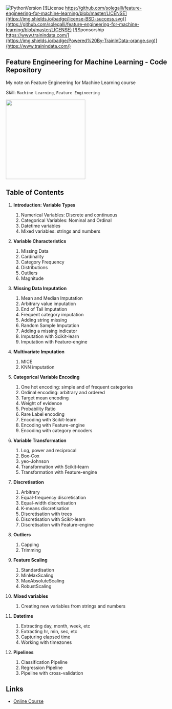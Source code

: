 ﻿![PythonVersion](https://img.shields.io/badge/python-3.6%20|3.7%20|%203.8%20|%203.9-success)
[![License https://github.com/solegalli/feature-engineering-for-machine-learning/blob/master/LICENSE](https://img.shields.io/badge/license-BSD-success.svg)](https://github.com/solegalli/feature-engineering-for-machine-learning/blob/master/LICENSE)
[![Sponsorship https://www.trainindata.com/](https://img.shields.io/badge/Powered%20By-TrainInData-orange.svg)](https://www.trainindata.com/)

## Feature Engineering for Machine Learning - Code Repository

My note on Feature Engineering for Machine Learning course

Skill: `Machine Learning`, `Feature Engineering`

[<img src="./feml_logo.png" width="248">](https://www.courses.trainindata.com/p/feature-engineering-for-machine-learning)

## Table of Contents

1. **Introduction: Variable Types**

   1. Numerical Variables: Discrete and continuous
   2. Categorical Variables: Nominal and Ordinal
   3. Datetime variables
   4. Mixed variables: strings and numbers

2. **Variable Characteristics**

   1. Missing Data
   2. Cardinality
   3. Category Frequency
   4. Distributions
   5. Outliers
   6. Magnitude

3. **Missing Data Imputation**

   1. Mean and Median Imputation
   2. Arbitrary value imputation
   3. End of Tail Imputation
   4. Frequent category imputation
   5. Adding string missing
   6. Random Sample Imputation
   7. Adding a missing indicator
   8. Imputation with Scikit-learn
   9. Imputation with Feature-engine

4. **Multivariate Imputation**

   1. MICE
   2. KNN imputation

5. **Categorical Variable Encoding**

   1. One hot encoding: simple and of frequent categories
   2. Ordinal encoding: arbitrary and ordered
   3. Target mean encoding
   4. Weight of evidence
   5. Probability Ratio
   6. Rare Label encoding
   7. Encoding with Scikit-learn
   8. Encoding with Feature-engine
   9. Encoding with category encoders

6. **Variable Transformation**

   1. Log, power and reciprocal
   2. Box-Cox
   3. yeo-Johnson
   4. Transformation with Scikit-learn
   5. Transformation with Feature-engine

7. **Discretisation**

   1. Arbitrary
   2. Equal-frequency discretisation
   3. Equal-width discretisation
   4. K-means discretisation
   5. Discretisation with trees
   6. Discretisation with Scikit-learn
   7. Discretisation with Feature-engine

8. **Outliers**

   1. Capping
   2. Trimming

9. **Feature Scaling**

   1. Standardisation
   2. MinMaxScaling
   3. MaxAbsoluteScaling
   4. RobustScaling

10. **Mixed variables**

    1. Creating new variables from strings and numbers

11. **Datetime**

    1. Extracting day, month, week, etc
    2. Extracting hr, min, sec, etc
    3. Capturing elapsed time
    4. Working with timezones

12. **Pipelines**
    1. Classification Pipeline
    2. Regression Pipeline
    3. Pipeline with cross-validation

## Links

- [Online Course](https://www.courses.trainindata.com/p/feature-engineering-for-machine-learning)
